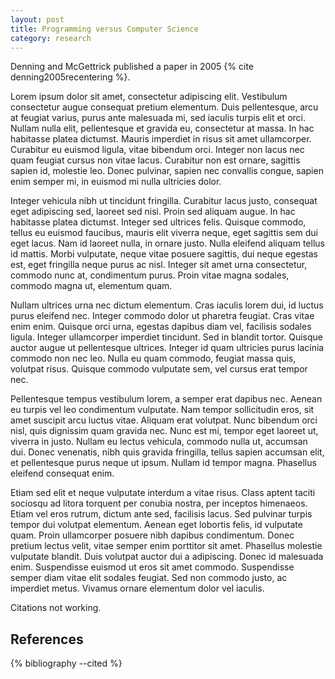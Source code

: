 ```yaml
---
layout: post
title: Programming versus Computer Science
category: research
---
```


Denning and McGettrick published a paper in 2005 {% cite denning2005recentering %}.

Lorem ipsum dolor sit amet, consectetur adipiscing elit. Vestibulum consectetur augue consequat pretium elementum. Duis pellentesque, arcu at feugiat varius, purus ante malesuada mi, sed iaculis turpis elit et orci. Nullam nulla elit, pellentesque et gravida eu, consectetur at massa. In hac habitasse platea dictumst. Mauris imperdiet in risus sit amet ullamcorper. Curabitur eu euismod ligula, vitae bibendum orci. Integer non lacus nec quam feugiat cursus non vitae lacus. Curabitur non est ornare, sagittis sapien id, molestie leo. Donec pulvinar, sapien nec convallis congue, sapien enim semper mi, in euismod mi nulla ultricies dolor.

Integer vehicula nibh ut tincidunt fringilla. Curabitur lacus justo, consequat eget adipiscing sed, laoreet sed nisi. Proin sed aliquam augue. In hac habitasse platea dictumst. Integer sed ultrices felis. Quisque commodo, tellus eu euismod faucibus, mauris elit viverra neque, eget sagittis sem dui eget lacus. Nam id laoreet nulla, in ornare justo. Nulla eleifend aliquam tellus id mattis. Morbi vulputate, neque vitae posuere sagittis, dui neque egestas est, eget fringilla neque purus ac nisl. Integer sit amet urna consectetur, commodo nunc at, condimentum purus. Proin vitae magna sodales, commodo magna ut, elementum quam.

Nullam ultrices urna nec dictum elementum. Cras iaculis lorem dui, id luctus purus eleifend nec. Integer commodo dolor ut pharetra feugiat. Cras vitae enim enim. Quisque orci urna, egestas dapibus diam vel, facilisis sodales ligula. Integer ullamcorper imperdiet tincidunt. Sed in blandit tortor. Quisque auctor augue ut pellentesque ultrices. Integer id quam ultricies purus lacinia commodo non nec leo. Nulla eu quam commodo, feugiat massa quis, volutpat risus. Quisque commodo vulputate sem, vel cursus erat tempor nec.

Pellentesque tempus vestibulum lorem, a semper erat dapibus nec. Aenean eu turpis vel leo condimentum vulputate. Nam tempor sollicitudin eros, sit amet suscipit arcu luctus vitae. Aliquam erat volutpat. Nunc bibendum orci nisl, quis dignissim quam gravida nec. Nunc est mi, tempor eget laoreet ut, viverra in justo. Nullam eu lectus vehicula, commodo nulla ut, accumsan dui. Donec venenatis, nibh quis gravida fringilla, tellus sapien accumsan elit, et pellentesque purus neque ut ipsum. Nullam id tempor magna. Phasellus eleifend consequat enim.

Etiam sed elit et neque vulputate interdum a vitae risus. Class aptent taciti sociosqu ad litora torquent per conubia nostra, per inceptos himenaeos. Etiam vel eros rutrum, dictum ante sed, facilisis lacus. Sed pulvinar turpis tempor dui volutpat elementum. Aenean eget lobortis felis, id vulputate quam. Proin ullamcorper posuere nibh dapibus condimentum. Donec pretium lectus velit, vitae semper enim porttitor sit amet. Phasellus molestie vulputate blandit. Duis volutpat auctor dui a adipiscing. Donec id malesuada enim. Suspendisse euismod ut eros sit amet commodo. Suspendisse semper diam vitae elit sodales feugiat. Sed non commodo justo, ac imperdiet metus. Vivamus ornare elementum dolor vel iaculis.

Citations not working.

## References
{% bibliography --cited %}
